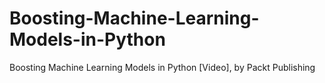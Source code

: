 # Boosting-Machine-Learning-Models-in-Python
Boosting Machine Learning Models in Python [Video], by Packt Publishing

